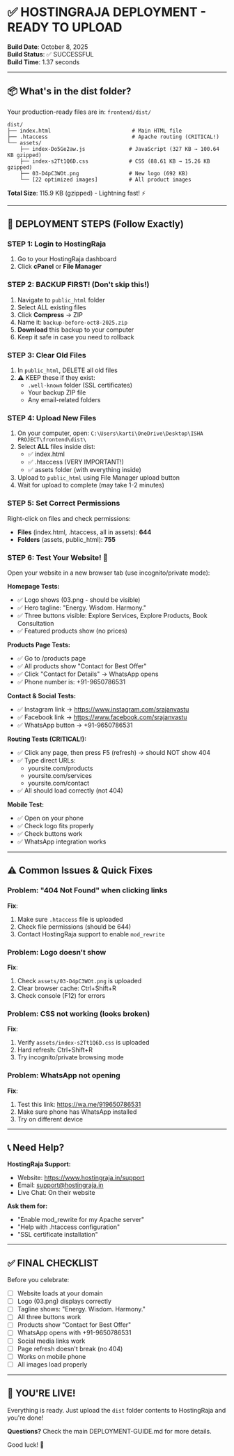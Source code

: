 # ✅ HOSTINGRAJA DEPLOYMENT - READY TO UPLOAD

**Build Date**: October 8, 2025  
**Build Status**: ✅ SUCCESSFUL  
**Build Time**: 1.37 seconds  

---

## 📦 What's in the dist folder?

Your production-ready files are in: `frontend/dist/`

```
dist/
├── index.html                          # Main HTML file
├── .htaccess                           # Apache routing (CRITICAL!)
└── assets/
    ├── index-Do5Ge2aw.js              # JavaScript (327 KB → 100.64 KB gzipped)
    ├── index-s2Tt1Q6D.css             # CSS (88.61 KB → 15.26 KB gzipped)
    ├── 03-D4pC3WOt.png                # New logo (692 KB)
    └── [22 optimized images]          # All product images
```

**Total Size**: 115.9 KB (gzipped) - Lightning fast! ⚡

---

## 🚀 DEPLOYMENT STEPS (Follow Exactly)

### STEP 1: Login to HostingRaja
1. Go to your HostingRaja dashboard
2. Click **cPanel** or **File Manager**

### STEP 2: BACKUP FIRST! (Don't skip this!)
1. Navigate to `public_html` folder
2. Select ALL existing files
3. Click **Compress** → ZIP
4. Name it: `backup-before-oct8-2025.zip`
5. **Download** this backup to your computer
6. Keep it safe in case you need to rollback

### STEP 3: Clear Old Files
1. In `public_html`, DELETE all old files
2. ⚠️ KEEP these if they exist:
   - `.well-known` folder (SSL certificates)
   - Your backup ZIP file
   - Any email-related folders

### STEP 4: Upload New Files
1. On your computer, open: `C:\Users\karti\OneDrive\Desktop\ISHA PROJECT\frontend\dist\`
2. Select **ALL** files inside dist:
   - ✅ index.html
   - ✅ .htaccess (VERY IMPORTANT!)
   - ✅ assets folder (with everything inside)
3. Upload to `public_html` using File Manager upload button
4. Wait for upload to complete (may take 1-2 minutes)

### STEP 5: Set Correct Permissions
Right-click on files and check permissions:
- **Files** (index.html, .htaccess, all in assets): **644**
- **Folders** (assets, public_html): **755**

### STEP 6: Test Your Website! 🎯

Open your website in a new browser tab (use incognito/private mode):

**Homepage Tests:**
- ✅ Logo shows (03.png - should be visible)
- ✅ Hero tagline: "Energy. Wisdom. Harmony."
- ✅ Three buttons visible: Explore Services, Explore Products, Book Consultation
- ✅ Featured products show (no prices)

**Products Page Tests:**
- ✅ Go to /products page
- ✅ All products show "Contact for Best Offer"
- ✅ Click "Contact for Details" → WhatsApp opens
- ✅ Phone number is: +91-9650786531

**Contact & Social Tests:**
- ✅ Instagram link → https://www.instagram.com/srajanvastu
- ✅ Facebook link → https://www.facebook.com/srajanvastu
- ✅ WhatsApp button → +91-9650786531

**Routing Tests (CRITICAL!):**
- ✅ Click any page, then press F5 (refresh) → should NOT show 404
- ✅ Type direct URLs:
  - yoursite.com/products
  - yoursite.com/services
  - yoursite.com/contact
- ✅ All should load correctly (not 404)

**Mobile Test:**
- ✅ Open on your phone
- ✅ Check logo fits properly
- ✅ Check buttons work
- ✅ WhatsApp integration works

---

## ⚠️ Common Issues & Quick Fixes

### Problem: "404 Not Found" when clicking links
**Fix**: 
1. Make sure `.htaccess` file is uploaded
2. Check file permissions (should be 644)
3. Contact HostingRaja support to enable `mod_rewrite`

### Problem: Logo doesn't show
**Fix**:
1. Check `assets/03-D4pC3WOt.png` is uploaded
2. Clear browser cache: Ctrl+Shift+R
3. Check console (F12) for errors

### Problem: CSS not working (looks broken)
**Fix**:
1. Verify `assets/index-s2Tt1Q6D.css` is uploaded
2. Hard refresh: Ctrl+Shift+R
3. Try incognito/private browsing mode

### Problem: WhatsApp not opening
**Fix**:
1. Test this link: https://wa.me/919650786531
2. Make sure phone has WhatsApp installed
3. Try on different device

---

## 📞 Need Help?

**HostingRaja Support:**
- Website: https://www.hostingraja.in/support
- Email: support@hostingraja.in
- Live Chat: On their website

**Ask them for:**
- "Enable mod_rewrite for my Apache server"
- "Help with .htaccess configuration"
- "SSL certificate installation"

---

## ✅ FINAL CHECKLIST

Before you celebrate:
- [ ] Website loads at your domain
- [ ] Logo (03.png) displays correctly
- [ ] Tagline shows: "Energy. Wisdom. Harmony."
- [ ] All three buttons work
- [ ] Products show "Contact for Best Offer"
- [ ] WhatsApp opens with +91-9650786531
- [ ] Social media links work
- [ ] Page refresh doesn't break (no 404)
- [ ] Works on mobile phone
- [ ] All images load properly

---

## 🎉 YOU'RE LIVE!

Everything is ready. Just upload the `dist` folder contents to HostingRaja and you're done!

**Questions?** Check the main DEPLOYMENT-GUIDE.md for more details.

Good luck! 🚀
